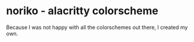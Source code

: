 # noriko - alacritty colorscheme

Because I was not happy with all the colorschemes out there, I created my own.
